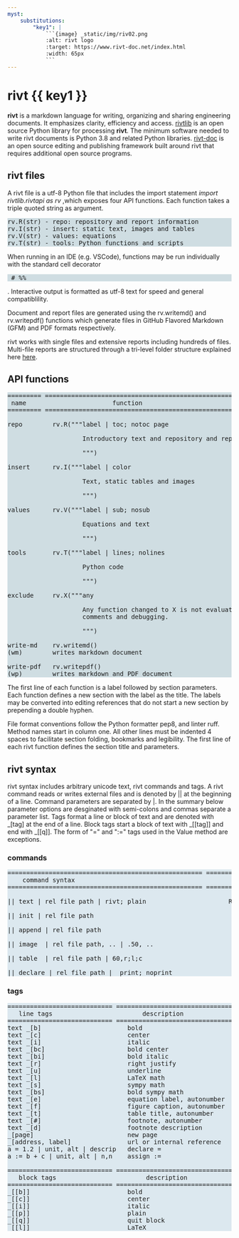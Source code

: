 ```yaml
---
myst:
    substitutions:
        "key1": |
            ```{image} _static/img/riv02.png
            :alt: rivt logo
            :target: https://www.rivt-doc.net/index.html
            :width: 65px
            ```
---
```


# **rivt** {{ key1 }} 


**rivt** is a markdown language for writing, organizing and sharing engineering
documents. It emphasizes clarity, efficiency and access.
[rivtlib](https://rivt-code.net) is an open source Python library for
processing **rivt**. The minimum software needed to write rivt documents is
Python 3.8 and related Python libraries.
[rivt-doc](https://github.com/rivt-doc) is an open source editing and
publishing framework built around rivt that requires additional open source
programs.

## **rivt files**

A rivt file is a utf-8 Python file that includes the import statement *import
rivtlib.rivtapi as rv* ,which exposes four API functions. Each function takes a
triple quoted string as argument.

<pre style="background:  #cfdde2">
rv.R(str) - repo: repository and report information 
rv.I(str) - insert: static text, images and tables
rv.V(str) - values: equations
rv.T(str) - tools: Python functions and scripts
</pre>

When running in an IDE (e.g. VSCode), functions may be run individually with
the standard cell decorator <pre style="background: #cfdde2"> # %% </pre>.
Interactive output is formatted as utf-8 text for speed and general
compatiblility.

Document and report files are generated using the rv.writemd() and rv.writepdf()
functions which generate files in GitHub Flavored Markdown (GFM) and PDF
formats respectively.

rivt works with single files and extensive reports including hundreds of files.
Multi-file reports are structured through a tri-level folder structure
explained here <a href="rivt-doc.html">here</a>.

## **API functions**

<pre style="background:  #cfdde2">
========= ========================================================
 name                       function
========= ========================================================

repo        rv.R("""label | toc; notoc page

                    Introductory text and repository and report settings.

                    """)

insert      rv.I("""label | color  

                    Text, static tables and images

                    """)

values      rv.V("""label | sub; nosub 

                    Equations and text
                
                    """)

tools       rv.T("""label | lines; nolines

                    Python code

                    """)

exclude     rv.X("""any 

                    Any function changed to X is not evaluated and can be used for
                    comments and debugging.

                    """)

write-md    rv.writemd()
(wm)        writes markdown document

write-pdf   rv.writepdf()
(wp)        writes markdown and PDF document
</pre>

The first line of each function is a label followed by section parameters. Each
function defines a new section with the label as the title. The labels may be
converted into editing references that do not start a new section by prepending
a double hyphen.

File format conventions follow the Python formatter pep8, and linter ruff.
Method names start in column one. All other lines must be indented 4 spaces to
facilitate section folding, bookmarks and legibility. The first line of each
rivt function defines the section title and parameters.

## **rivt syntax**

rivt syntax includes arbitrary unicode text, rivt commands and tags. A rivt
command reads or writes external files and is denoted by || at the beginning of
a line. Command parameters are separated by |. In the summary below parameter
options are desginated with semi-colons and commas separate a parameter list.
Tags format a line or block of text and are denoted with _[tag] at the end of a
line. Block tags start a block of text with _[[tag]] and end with _[[q]]. The
form of "=" and ":=" tags used in the Value method are exceptions.

### **commands**
<pre style="background: #dce8ef">
==================================================== ==============
    command syntax                                          API 
==================================================== ==============

|| text | rel file path | rivt; plain                      R I V

|| init | rel file path                                      R

|| append | rel file path                                    R

|| image  | rel file path, .. | .50, ..                      I

|| table  | rel file path | 60,r;l;c                         I

|| declare | rel file path |  print; noprint                 V
</pre>

### **tags**

<pre style="background: #dce8ef">
============================ ================================= ==========
   line tags                        description                   API
============================ ================================ ===========
text _[b]                       bold                            R I V 
text _[c]                       center                          R I V  
text _[i]                       italic                          R I V  
text _[bc]                      bold center                     R I V  
text _[bi]                      bold italic                     R I V
text _[r]                       right justify                   R I V
text _[u]                       underline                       R I V   
text _[l]                       LaTeX math                        I V
text _[s]                       sympy math                        I V
text _[bs]                      bold sympy math                   I V
text _[e]                       equation label, autonumber        I V
text _[f]                       figure caption, autonumber        I V
text _[t]                       table title, autonumber           I V
text _[#]                       footnote, autonumber              I V
text _[d]                       footnote description              I V
_[page]                         new page                          I V
_[address, label]               url or internal reference         I V
a = 1.2 | unit, alt | descrip   declare =                           V
a := b + c | unit, alt | n,n    assign :=                           V

============================ ================================= ==========
   block tags                        description                   API
============================ ================================ ===========
_[[b]]                          bold                            R I V
_[[c]]                          center                          R I V
_[[i]]                          italic                          R I V
_[[p]]                          plain                           R I V
_[[q]]                          quit block                      R I V
_[[l]]                          LaTeX                             I V
</pre>




